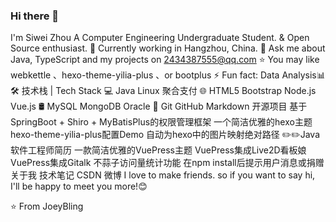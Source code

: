 ### Hi there 👋
I'm Siwei Zhou
A Computer Engineering Undergraduate Student. & Open Source enthusiast.
🌱 Currently working in Hangzhou, China.
💬 Ask me about Java, TypeScript and my projects on 2434387555@qq.com
⭐ You may like webkettle 、hexo-theme-yilia-plus 、or bootplus
⚡ Fun fact: Data Analysis📊
🛠 技术栈 | Tech Stack
💻   Java Linux 聚合支付
🌐   HTML5 Bootstrap Node.js Vue.js
🛢   MySQL MongoDB Oracle
🔧  Git GitHub Markdown
开源项目
基于SpringBoot + Shiro + MyBatisPlus的权限管理框架
一个简洁优雅的hexo主题
hexo-theme-yilia-plus配置Demo
自动为hexo中的图片映射绝对路径
✏️✏️Java软件工程师简历
一款简洁优雅的VuePress主题
VuePress集成Live2D看板娘
VuePress集成Gitalk
不蒜子访问量统计功能
在npm install后提示用户消息或捐赠
关于我
技术笔记
CSDN
微博
I love to make friends. so if you want to say hi, I'll be happy to meet you more!😊

⭐️ From JoeyBling

<!--
**qxlx/qxlx** is a ✨ _special_ ✨ repository because its `README.md` (this file) appears on your GitHub profile.

Here are some ideas to get you started:

- 🔭 I’m currently working on ...
- 🌱 I’m currently learning ...
- 👯 I’m looking to collaborate on ...
- 🤔 I’m looking for help with ...
- 💬 Ask me about ...
- 📫 How to reach me: ...
- 😄 Pronouns: ...
- ⚡ Fun fact: ...
-->
